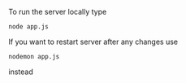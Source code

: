 To run the server locally type
```
node app.js
```
If you want to restart server after any changes use
```
nodemon app.js
``` 
instead
